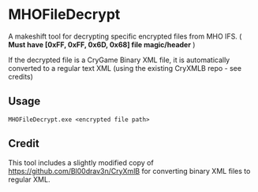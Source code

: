 # MHOFileDecrypt
A makeshift tool for decrypting specific encrypted files from MHO IFS.
( **Must have [0xFF, 0xFF, 0x6D, 0x68] file magic/header** )

If the decrypted file is a CryGame Binary XML file, it is automatically converted to a regular text XML (using the existing CryXMLB repo - see credits)

## Usage
`MHOFileDecrypt.exe <encrypted file path>`

## Credit
This tool includes a slightly modified copy of https://github.com/Bl00drav3n/CryXmlB for converting binary XML files to regular XML.
